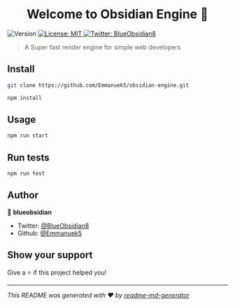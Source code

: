 <h1 align="center">Welcome to Obsidian Engine 👋</h1>
<p>
  <img alt="Version" src="https://img.shields.io/badge/version-1.0.0-blue.svg?cacheSeconds=2592000" />
  <a href="#" target="_blank">
    <img alt="License: MIT" src="https://img.shields.io/badge/License-MIT-yellow.svg" />
  </a>
  <a href="https://twitter.com/BlueObsidian8" target="_blank">
    <img alt="Twitter: BlueObsidian8" src="https://img.shields.io/twitter/follow/BlueObsidian8.svg?style=social" />
  </a>
</p>

> A Super fast render engine for simple web developers

## Install

```sh
git clone https://github.com/Emmanuek5/obsidian-engine.git
```
```sh
npm install
```

## Usage

```sh
npm run start
```

## Run tests

```sh
npm run test
```

## Author

👤 **blueobsidian**

* Twitter: [@BlueObsidian8](https://twitter.com/BlueObsidian8)
* Github: [@Emmanuek5](https://github.com/Emmanuek5)

## Show your support

Give a ⭐️ if this project helped you!

***
_This README was generated with ❤️ by [readme-md-generator](https://github.com/kefranabg/readme-md-generator)_